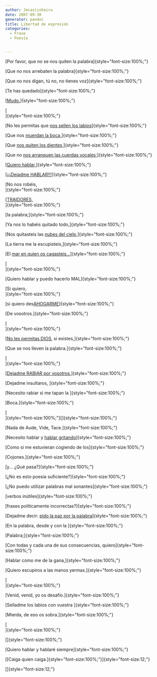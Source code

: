 ```yaml
---
author: Jmcastinheira
date: 2007-09-30
generator: pandoc
title: Libertad de expresión
categories:
  - Frase
  - Poesía


---
```




[Por favor, que no se nos quiten la palabra]{style="font-size:100%;"}

[Que no nos arrebaten la palabra]{style="font-size:100%;"}

[Que no nos digan, tú no, no tienes voz]{style="font-size:100%;"}

[Te has quedado]{style="font-size:100%;"}

[[Mudo.](http://www.tebeosfera.com/Obra/Tebeo/Sinsentido/mudo.gif)]{style="font-size:100%;"}

[\
]{style="font-size:100%;"}

[No les permitas que [nos sellen los
labios](http://ivansainzpardo.blogia.com/upload/20051202145444-mudo.jpg)]{style="font-size:100%;"}

[Que nos [muerdan la
boca,](http://freak.blogs.sapo.pt/arquivo/Morder.jpg)]{style="font-size:100%;"}

[Que [nos quiten los
dientes,](http://img137.imageshack.us/img137/9276/sawiii2ha.png)]{style="font-size:100%;"}

[Que no [nos arranquen las cuerdas
vocales](http://www.milenio.com/index.php/2007/09/23/124536/);]{style="font-size:100%;"}

[[Quiero
hablar,](http://www.youtube.com/watch?v=VXnVy93MZ1g)]{style="font-size:100%;"}

[[¡¡¡Dejadme
HABLAR!!!](http://actualidad.terra.es/nacional/articulo/birmania_monjes_budistas_siguen_frente_1890448.htm)]{style="font-size:100%;"}

[No nos robéis,\
]{style="font-size:100%;"}

[[TRAIDORES,](http://actualidad.terra.es/nacional/articulo/junta_militar_birmania_asia_1890453.htm)\
]{style="font-size:100%;"}

[la palabra;]{style="font-size:100%;"}

[Ya nos lo habéis quitado todo,]{style="font-size:100%;"}

[Nos quitasteis las [nubes del
cielo](http://www.youtube.com/watch?v=eP9O66wo7iI),]{style="font-size:100%;"}

[La tierra me la escupisteis,]{style="font-size:100%;"}

[El [mar en quien os
cagasteis...](http://www.youtube.com/watch?v=-d64gVK85Bg)]{style="font-size:100%;"}

[\
]{style="font-size:100%;"}

[Quiero hablar y puedo hacerlo MAL]{style="font-size:100%;"}

[Si quiero,\
]{style="font-size:100%;"}

[si quiero
des[AHOGARME](http://www.youtube.com/watch?v=ZTMbcLZu_Ak)]{style="font-size:100%;"}

[De vosotros.]{style="font-size:100%;"}

[\
]{style="font-size:100%;"}

[[No les permitas DIOS](http://www.youtube.com/watch?v=U7BdZUwm47s), si
existes,]{style="font-size:100%;"}

[Que se nos lleven la palabra.]{style="font-size:100%;"}

[\
]{style="font-size:100%;"}

[[Dejadme RABIAR por
vosotros](http://www.youtube.com/watch?v=XyQDKLAhCY0),]{style="font-size:100%;"}

[Dejadme insultaros, ]{style="font-size:100%;"}

[Necesito rabiar si me tapan la ]{style="font-size:100%;"}

[Boca.]{style="font-size:100%;"}

[\
]{style="font-size:100%;"}[]{style="font-size:100%;"}

[Nada de Aude, Vide, Tace.]{style="font-size:100%;"}

[Necesito hablar y [hablar
gritando](http://www.youtube.com/watch?v=4ENL7tDHdzk)]{style="font-size:100%;"}

[Como si me estuvieran cogiendo de los]{style="font-size:100%;"}

[Cojones.]{style="font-size:100%;"}

[y... ¿Qué pasa?]{style="font-size:100%;"}

[¿No es esto poesía suficiente?]{style="font-size:100%;"}

[¿No puedo utilizar palabras mal sonantes]{style="font-size:100%;"}

[verbos inútiles]{style="font-size:100%;"}

[frases políticamente incorrectas?]{style="font-size:100%;"}

[Dejadme decir: [pido la paz por la
palabra](http://www.xuliocs.com/index.php?pagina=http://www.xuliocs.com/Esquisa/blasdeot.htm)]{style="font-size:100%;"}

[En la palabra, desde y con la ]{style="font-size:100%;"}

[Palabra;]{style="font-size:100%;"}

[Con todas y cada una de sus consecuencias,
quiero]{style="font-size:100%;"}

[Hablar como me de la gana,]{style="font-size:100%;"}

[Quiero escupiros a las manos yermas.]{style="font-size:100%;"}

[\
]{style="font-size:100%;"}

[Venid, venid, yo os desafío.]{style="font-size:100%;"}

[Selladme los labios con vuestra ]{style="font-size:100%;"}

[Mierda, de eso os sobra.]{style="font-size:100%;"}

[\
]{style="font-size:100%;"}

[]{style="font-size:100%;"}

[Quiero hablar y hablaré siempre]{style="font-size:100%;"}

[[Caiga quien caiga.]{style="font-size:100%;"}]{style="font-size:12;"}

[]{style="font-size:12;"}
